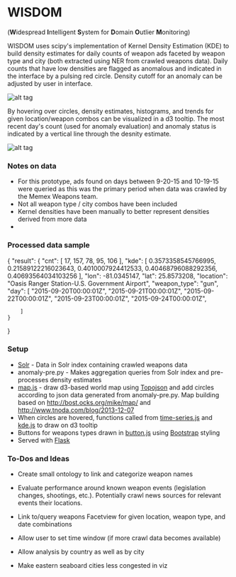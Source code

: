 # WISDOM
(**W**idespread **I**ntelligent **S**ystem for **D**omain **O**utlier **M**onitoring)

WISDOM uses scipy's implementation of Kernel Density Estimation (KDE) to build density estimates for daily counts of weapon ads faceted by weapon type and city (both extracted using NER from crawled weapons data). Daily counts that have low densities are flagged as anomalous and indicated in the interface by a pulsing red circle. Density cutoff for an anomaly can be adjusted by user in interface.

![alt tag](https://github.com/khundman/MEMEX-WISDOM/blob/master/screenshots/main.png)

By hovering over circles, density estimates, histograms, and trends for given location/weapon combos can be visualized in a d3 tooltip. The most recent day's count (used for anomaly evaluation) and anomaly status is indicated by a vertical line through the desnity estimate. 

![alt tag](https://github.com/khundman/MEMEX-WISDOM/blob/master/screenshots/tooltip.png)

### Notes on data
- For this prototype, ads found on days between 9-20-15 and 10-19-15 were queried as this was the primary period when data was crawled by the Memex Weapons team.
- Not all weapon type / city combos have been included
- Kernel densities have been manually to better represent densities derived from more data
- 
### Processed data sample
{
    "result": {
        "cnt": [
            17,
            157,
            78,
            95,
            106
        ],
        "kde": [
            0.3573358545766995,
            0.21589122216023643,
            0.4010007924412533,
            0.40468796088292356,
            0.40693564034103256
        ],
        "lon": -81.0345147,
        "lat": 25.8573208,
        "location": "Oasis Ranger Station-U.S. Government Airport",
        "weapon_type": "gun",
        "day": [
            "2015-09-20T00:00:01Z",
            "2015-09-21T00:00:01Z",
            "2015-09-22T00:00:01Z",
            "2015-09-23T00:00:01Z",
            "2015-09-24T00:00:01Z",
            
        ]
    }
}

### Setup
* [Solr] - Data in Solr index containing crawled weapons data
* anomaly-pre.py - Makes aggregation queries from Solr index and pre-processes density estimates 
* [map.js] - draw d3-based world map using [Topojson] and add circles according to json data generated from anomaly-pre.py. Map building based on http://bost.ocks.org/mike/map/ and  http://www.tnoda.com/blog/2013-12-07
* When circles are hovered, functions called from [time-series.js] and [kde.js] to draw on d3 tooltip
* Buttons for weapons types drawn in [button.js] using [Bootstrap] styling
* Served with [Flask]

### To-Dos and Ideas
- Create small ontology to link and categorize weapon names
- Evaluate performance around known weapon events (legislation changes, shootings, etc.). Potentially crawl news sources for relevant events their locations.
- Link to/query weapons Facetview for given location, weapon type, and date combinations
- Allow user to set time window (if more crawl data becomes available)
- Allow analysis by country as well as by city
- Make eastern seaboard cities less congested in viz




   [Solr]: <http://lucene.apache.org/solr/>
   [map.js]: <https://github.com/khundman/MEMEX-WISDOM/blob/master/static/geo/map.js>
   [anomaly-pre.py]: <http://imagecat.dyndns.org/solr/imagecatdev/>
   [Topojson]: <https://github.com/mbostock/topojson>
   [time-series.js]: <https://github.com/khundman/MEMEX-WISDOM/blob/master/static/time-series.js>
   [kde.js]: <https://github.com/khundman/MEMEX-WISDOM/blob/master/static/kde.js>
   [button.js]: <https://github.com/khundman/MEMEX-WISDOM/blob/master/static/buttons.js>
   [Bootstrap]: <http://getbootstrap.com/>
   [Flask]: <http://flask.pocoo.org/> 

